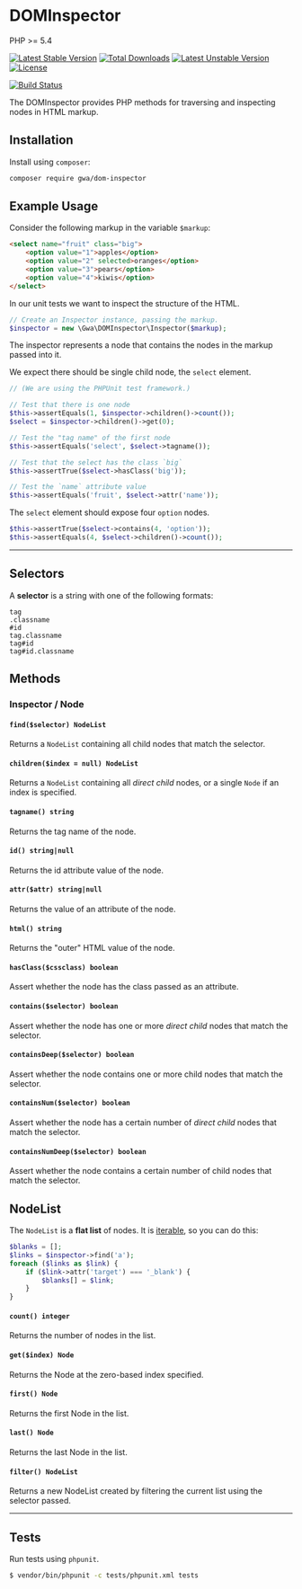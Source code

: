 DOMInspector
============

PHP >= 5.4

[![Latest Stable Version](https://poser.pugx.org/gwa/dom-inspector/v/stable)](https://packagist.org/packages/gwa/dom-inspector) [![Total Downloads](https://poser.pugx.org/gwa/dom-inspector/downloads)](https://packagist.org/packages/gwa/dom-inspector) [![Latest Unstable Version](https://poser.pugx.org/gwa/dom-inspector/v/unstable)](https://packagist.org/packages/gwa/dom-inspector) [![License](https://poser.pugx.org/gwa/dom-inspector/license)](https://packagist.org/packages/gwa/dom-inspector)

[![Build Status](https://travis-ci.org/gwa/DOMInspector.svg?branch=contains-refactoring)](https://travis-ci.org/gwa/DOMInspector)

The DOMInspector provides PHP methods for traversing and inspecting nodes in HTML markup.

## Installation

Install using `composer`:

```bash
composer require gwa/dom-inspector
```

## Example Usage

Consider the following markup in the variable `$markup`:

~~~~html
<select name="fruit" class="big">
    <option value="1">apples</option>
    <option value="2" selected>oranges</option>
    <option value="3">pears</option>
    <option value="4">kiwis</option>
</select>
~~~~

In our unit tests we want to inspect the structure of the HTML.

~~~~php
// Create an Inspector instance, passing the markup.
$inspector = new \Gwa\DOMInspector\Inspector($markup);
~~~~

The inspector represents a node that contains the nodes in the markup passed into it.

We expect there should be single child node, the `select` element.

~~~~php
// (We are using the PHPUnit test framework.)

// Test that there is one node
$this->assertEquals(1, $inspector->children()->count());
$select = $inspector->children()->get(0);

// Test the "tag name" of the first node
$this->assertEquals('select', $select->tagname());

// Test that the select has the class `big`
$this->assertTrue($select->hasClass('big'));

// Test the `name` attribute value
$this->assertEquals('fruit', $select->attr('name'));
~~~~

The `select` element should expose four `option` nodes.

~~~~php
$this->assertTrue($select->contains(4, 'option'));
$this->assertEquals(4, $select->children()->count());
~~~~

----

## Selectors

A **selector** is a string with one of the following formats:

```
tag
.classname
#id
tag.classname
tag#id
tag#id.classname
```

## Methods

### Inspector / Node

#### `find($selector) NodeList`

Returns a `NodeList` containing all child nodes that match the selector.

#### `children($index = null) NodeList`

Returns a `NodeList` containing all _direct child_ nodes, or a single `Node` if an index is specified.

#### `tagname() string`

Returns the tag name of the node.

#### `id() string|null`

Returns the id attribute value of the node.

#### `attr($attr) string|null`

Returns the value of an attribute of the node.

#### `html() string`

Returns the "outer" HTML value of the node.

#### `hasClass($cssclass) boolean`

Assert whether the node has the class passed as an attribute.

#### `contains($selector) boolean`

Assert whether the node has one or more _direct child_ nodes that match the selector.

#### `containsDeep($selector) boolean`

Assert whether the node contains one or more child nodes that match the selector.

#### `containsNum($selector) boolean`

Assert whether the node has a certain number of _direct child_ nodes that match the selector.

#### `containsNumDeep($selector) boolean`

Assert whether the node contains a certain number of child nodes that match the selector.

## NodeList

The `NodeList` is a **flat list** of nodes. It is [iterable](http://php.net/manual/en/class.iterator.php), so you can do this:

```php
$blanks = [];
$links = $inspector->find('a');
foreach ($links as $link) {
    if ($link->attr('target') === '_blank') {
        $blanks[] = $link;
    }
}
```

#### `count() integer`

Returns the number of nodes in the list.

#### `get($index) Node`

Returns the Node at the zero-based index specified.

#### `first() Node`

Returns the first Node in the list.

#### `last() Node`

Returns the last Node in the list.

#### `filter() NodeList`

Returns a new NodeList created by filtering the current list using the selector passed.

----

## Tests

Run tests using `phpunit`.

~~~~bash
$ vendor/bin/phpunit -c tests/phpunit.xml tests
~~~~
